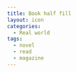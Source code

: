 ```yaml
---
title: Book half fill
layout: icon
categories:
  - Real world
tags:
  - novel
  - read
  - magazine
---
```

